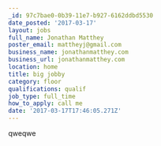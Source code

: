 ```yaml
---
_id: 97c7bae0-0b39-11e7-b927-6162ddbd5530
date_posted: '2017-03-17'
layout: jobs
full_name: Jonathan Matthey
poster_email: mattheyj@gmail.com
business_name: jonathanmatthey.com
business_url: jonathanmatthey.com
location: home
title: big jobby
category: floor
qualifications: qualif
job_type: full_time
how_to_apply: call me
date: '2017-03-17T17:46:05.271Z'
---
```

qweqwe

